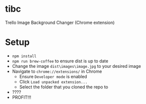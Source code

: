 # tibc
Trello Image Background Changer (Chrome extension)

# Setup
* `npm install`
* `npm run brew-coffee` to ensure dist is up to date
* Change the image `dist\images\image.jpg` to your desired image
* Navigate to `chrome://extensions/` in Chrome 
  * Ensure `Developer mode` is enabled
  * Click `Load unpacked extension...`
  * Select the folder that you cloned the repo to
* ????
* PROFIT!!!
